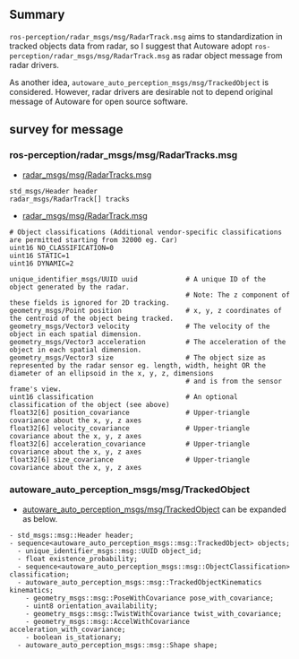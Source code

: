 
## Summary

`ros-perception/radar_msgs/msg/RadarTrack.msg` aims to standardization in tracked objects data from radar, so I suggest that Autoware adopt `ros-perception/radar_msgs/msg/RadarTrack.msg` as radar object message from radar drivers.

As another idea, `autoware_auto_perception_msgs/msg/TrackedObject` is considered.
However, radar drivers are desirable not to depend original message of Autoware for open source software.

## survey for message

### ros-perception/radar_msgs/msg/RadarTracks.msg

- [radar_msgs/msg/RadarTracks.msg](https://github.com/ros-perception/radar_msgs/blob/ros2/msg/RadarTracks.msg)

```
std_msgs/Header header
radar_msgs/RadarTrack[] tracks
```

- [radar_msgs/msg/RadarTrack.msg](https://github.com/ros-perception/radar_msgs/blob/ros2/msg/RadarTrack.msg)

```
# Object classifications (Additional vendor-specific classifications are permitted starting from 32000 eg. Car)
uint16 NO_CLASSIFICATION=0
uint16 STATIC=1
uint16 DYNAMIC=2

unique_identifier_msgs/UUID uuid            # A unique ID of the object generated by the radar.
                                            # Note: The z component of these fields is ignored for 2D tracking.
geometry_msgs/Point position                # x, y, z coordinates of the centroid of the object being tracked.
geometry_msgs/Vector3 velocity              # The velocity of the object in each spatial dimension.
geometry_msgs/Vector3 acceleration          # The acceleration of the object in each spatial dimension.
geometry_msgs/Vector3 size                  # The object size as represented by the radar sensor eg. length, width, height OR the diameter of an ellipsoid in the x, y, z, dimensions
                                            # and is from the sensor frame's view.
uint16 classification                       # An optional classification of the object (see above)
float32[6] position_covariance              # Upper-triangle covariance about the x, y, z axes
float32[6] velocity_covariance              # Upper-triangle covariance about the x, y, z axes
float32[6] acceleration_covariance          # Upper-triangle covariance about the x, y, z axes
float32[6] size_covariance                  # Upper-triangle covariance about the x, y, z axes
```

### autoware_auto_perception_msgs/msg/TrackedObject

- [autoware_auto_perception_msgs/msg/TrackedObject](https://gitlab.com/autowarefoundation/autoware.auto/autoware_auto_msgs/-/blob/master/autoware_auto_perception_msgs/msg/TrackedObject.idl) can be expanded as below.

```
- std_msgs::msg::Header header;
- sequence<autoware_auto_perception_msgs::msg::TrackedObject> objects;
  - unique_identifier_msgs::msg::UUID object_id;
  - float existence_probability;
  - sequence<autoware_auto_perception_msgs::msg::ObjectClassification> classification;
  - autoware_auto_perception_msgs::msg::TrackedObjectKinematics kinematics;
    - geometry_msgs::msg::PoseWithCovariance pose_with_covariance;
    - uint8 orientation_availability;
    - geometry_msgs::msg::TwistWithCovariance twist_with_covariance;
    - geometry_msgs::msg::AccelWithCovariance acceleration_with_covariance;
    - boolean is_stationary;
  - autoware_auto_perception_msgs::msg::Shape shape;
```
